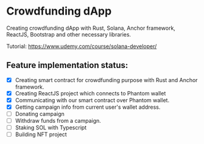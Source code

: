# Crowdfunding dApp

Creating crowdfunding dApp with Rust, Solana, Anchor framework, ReactJS, Bootstrap
and other necessary libraries.

Tutorial: https://www.udemy.com/course/solana-developer/

## Feature implementation status:

- [x] Creating smart contract for crowdfunding purpose with Rust and Anchor framework.
- [x] Creating ReactJS project which connects to Phantom wallet
- [x] Communicating with our smart contract over Phantom wallet.
- [x] Getting campaign info from current user's wallet address.
- [ ] Donating campaign
- [ ] Withdraw funds from a campaign.
- [ ] Staking SOL with Typescript
- [ ] Building NFT project
